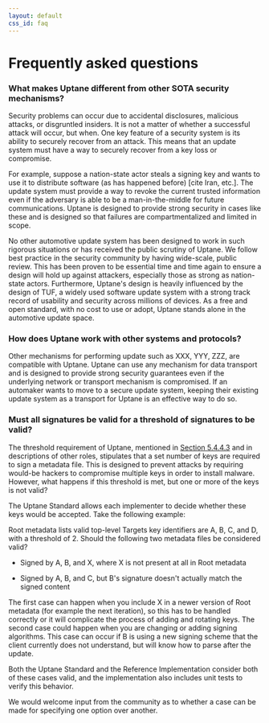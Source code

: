```yaml
---
layout: default
css_id: faq
---
```


# Frequently asked questions

### **What makes Uptane different from other SOTA security mechanisms?**

Security problems can occur due to accidental disclosures, malicious attacks, or disgruntled insiders.  It is not
a matter of whether a successful attack will occur, but when.  One key feature of a security system is its
ability to securely recover from an attack.  This means that an update system must have a way to securely 
recover from a key loss or compromise.  

For example, suppose a nation-state actor steals a signing key and wants to use it to distribute software (as has
happened before) [cite Iran, etc.].  The update system must provide a way to revoke the current trusted
information even if the adversary is able to be a man-in-the-middle for future communications.  Uptane 
is designed to provide strong security in cases like these and is designed so that failures are 
compartmentalized and limited in scope.  

No other automotive update system has been designed to work in such rigorous situations or has 
received the public scrutiny of Uptane.  We follow best practice in the security community by having
wide-scale, public review.  This has been proven to be essential time and time again to ensure a 
design will hold up against attackers, especially those as strong as nation-state actors.  Furthermore,
Uptane's design is heavily influenced by the design of TUF, a widely used software update system 
with a strong track record of usability and security across millions of devices.  As a free and open
standard, with no cost to use or adopt, Uptane stands alone in the automotive update space.


### **How does Uptane work with other systems and protocols?**
Other mechanisms for performing update such as XXX, YYY, ZZZ, are compatible with Uptane. Uptane can use
any mechanism for data transport and is designed to provide strong security guarantees even if the
underlying network or transport mechanism is compromised. If an automaker wants to move to a secure
update system, keeping their existing update system as a transport for Uptane is an effective way to do so.


### **Must all signatures be valid for a threshold of signatures to be valid?**
The threshold requirement of Uptane, mentioned in [Section 5.4.4.3](https://uptane.github.io/uptane-standard/uptane-standard.html#check_root) and in descriptions of other roles, stipulates that a set number of keys are required to sign a metadata file. This is designed to prevent attacks by requiring would-be hackers to compromise multiple keys in order to install malware. However, what happens if this threshold is met, but one or more of the keys is not valid?

The Uptane Standard allows each implementer to decide whether these keys would be accepted. Take the following example:

Root metadata lists valid top-level Targets key identifiers are A, B, C, and D, with a threshold of 2. Should the following two metadata files be considered valid?

* Signed by A, B, and X, where X is not present at all in Root metadata

* Signed by A, B, and C, but B's signature doesn't actually match the signed content

The first case can happen when you include X in a newer version of Root metadata (for example the next iteration), so this has to be handled correctly or it will complicate the process of adding and rotating keys. The second case could happen when you are changing or adding signing algorithms. This case can occur if B is using a new signing scheme that the client currently does not understand, but will know how to parse after the update.

Both the Uptane Standard and the Reference Implementation consider both of these cases valid, and the implementation also includes unit tests to verify this behavior.

We would welcome input from the community as to whether a case can be made for specifying one option over another.
